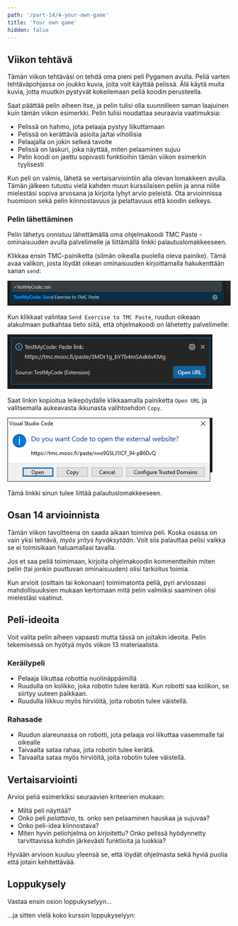 ```yaml
---
path: '/part-14/4-your-own-game'
title: 'Your own game'
hidden: false
---
```


## Viikon tehtävä

Tämän viikon tehtäväsi on tehdä oma pieni peli Pygamen avulla. Peliä varten tehtäväpohjassa on joukko kuvia, joita voit käyttää pelissä. Älä käytä muita kuvia, jotta muutkin pystyvät kokeilemaan peliä koodin perusteella.

Saat päättää pelin aiheen itse, ja pelin tulisi olla suunnilleen saman laajuinen kuin tämän viikon esimerkki. Pelin tulisi noudattaa seuraavia vaatimuksia:

* Pelissä on hahmo, jota pelaaja pystyy liikuttamaan
* Pelissä on kerättäviä asioita ja/tai vihollisia
* Pelaajalla on jokin selkeä tavoite
* Pelissä on laskuri, joka näyttää, miten pelaaminen sujuu
* Pelin koodi on jaettu sopivasti funktioihin tämän viikon esimerkin tyylisesti

Kun peli on valmis, lähetä se vertaisarviointiin alla olevan lomakkeen avulla. Tämän jälkeen tutustu vielä kahden muun kurssilaisen peliin ja anna niille mielestäsi sopiva arvosana ja kirjoita lyhyt arvio peleistä. Ota arvioinnissa huomioon sekä pelin kiinnostavuus ja pelattavuus että koodin selkeys.

### Pelin lähettäminen

Pelin lähetys onnistuu lähettämällä oma ohjelmakoodi TMC Paste -ominaisuuden avulla palvelimelle ja liittämällä linkki palautuslomakkeeseen.

Klikkaa ensin TMC-painiketta (silmän oikealla puolella oleva painike). Tämä avaa valikon, josta löydät oikean ominaisuuden kirjoittamalla hakukenttään sanan `send`:

<img src="tmc_paste_1.png">

Kun klikkaat valintaa `Send Exercise to TMC Paste`, ruudun oikeaan alakulmaan putkahtaa tieto siitä, että ohjelmakoodi on lähetetty palvelimelle:

<img src="tmc_paste_2.png">

Saat linkin kopioitua leikepöydälle klikkaamalla painiketta `Open URL` ja valitsemalla aukeavasta ikkunasta valihtoehdon `Copy`.

<img src="tmc_paste_3.png">

Tämä linkki sinun tulee liittää palautuslomakkeeseen.

## Osan 14 arvioinnista

Tämän viikon tavoitteena on saada aikaan toimiva peli. Koska osassa on vain yksi tehtävä, *myös yritys hyväksytään*. Voit siis palauttaa pelisi vaikka se ei toimisikaan haluamallasi tavalla.

Jos et saa peliä toimimaan, kirjoita ohjelmakoodin kommentteihin miten pelin (tai jonkin puuttuvan ominaisuuden) olisi tarkoitus toimia.

Kun arvioit (osittain tai kokonaan) toimimatonta peliä, pyri arviossasi mahdollisuuksien mukaan kertomaan mitä pelin valmiiksi saaminen olisi mielestäsi vaatinut.

## Peli-ideoita

Voit valita pelin aiheen vapaasti mutta tässä on joitakin ideoita. Pelin tekemisessä on hyötyä myös viikon 13 materiaalista.

### Keräilypeli

* Pelaaja liikuttaa robottia nuolinäppäimillä
* Ruudulla on kolikko, joka robotin tulee kerätä. Kun robotti saa kolikon, se siirtyy uuteen paikkaan.
* Ruudulla liikkuu myös hirviöitä, joita robotin tulee väistellä.

### Rahasade

* Ruudun alareunassa on robotti, jota pelaaja voi liikuttaa vasemmalle tai oikealle
* Taivaalta sataa rahaa, jota robotin tulee kerätä.
* Taivaalta sataa myös hirviöitä, joita robotin tulee väistellä.

## Vertaisarviointi

Arvioi peliä esimerkiksi seuraavien kriteerien mukaan:

* Miltä peli näyttää?
* Onko peli *pelattava*, ts. onko sen pelaaminen hauskaa ja sujuvaa?
* Onko peli-idea kiinnostava?
* Miten hyvin peliohjelma on kirjoitettu? Onko pelissä hyödynnetty tarvittavissa kohdin järkevästi funktioita ja luokkia?

Hyvään arvioon kuuluu yleensä se, että löydät ohjelmasta sekä hyviä puolia että jotain kehitettävää.

<quiz id="a3101454-6036-54b2-9b78-99064a8c9efe"></quiz>

## Loppukysely

Vastaa ensin osion loppukyselyyn...

<quiz id="45f0730f-4793-5430-835a-3e87aeaa23c2"></quiz>

...ja sitten vielä koko kurssin loppukyselyyn:

<quiz id="bed259bc-56d7-5acb-91bf-3f5d174923db"></quiz>

